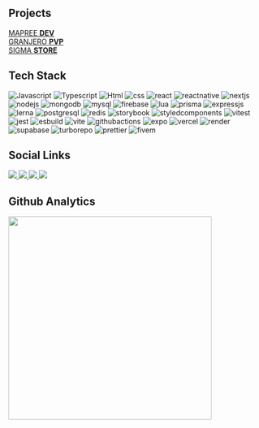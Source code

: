 ## Projects

[MAPREE **DEV**](https://mapree.dev)
</br>
[GRANJERO **PVP**](https://discord.gg/DPvmQZ8M96)
</br>
[SIGMA **STORE**](https://sigma.mapree.dev/)

## Tech Stack

![Javascript](https://img.shields.io/badge/-JavaScript-2d333b?style=for-the-badge&logo=javascript)
![Typescript](https://img.shields.io/badge/-Typescript-2d333b?style=for-the-badge&logo=typescript)
![Html](https://img.shields.io/badge/-HTML-2d333b?style=for-the-badge&logo=html5)
![css](https://img.shields.io/badge/-CSS-2d333b?style=for-the-badge&logo=css3)
![react](https://img.shields.io/badge/-React-2d333b?style=for-the-badge&logo=react)
![reactnative](https://img.shields.io/badge/-React&nbsp;Native-2d333b?style=for-the-badge&logo=react)
![nextjs](https://img.shields.io/badge/-NextJS-2d333b?style=for-the-badge&logo=next.js)
![nodejs](https://img.shields.io/badge/-NodeJS-2d333b?style=for-the-badge&logo=node.js)
![mongodb](https://img.shields.io/badge/-MongoDB-2d333b?style=for-the-badge&logo=mongodb)
![mysql](https://img.shields.io/badge/-MYSQL-2d333b?style=for-the-badge&logo=mysql)
![firebase](https://img.shields.io/badge/-Firebase-2d333b?style=for-the-badge&logo=firebase)
![lua](https://img.shields.io/badge/-Lua-2d333b?style=for-the-badge&logo=lua)
![prisma](https://img.shields.io/badge/-Prisma-2d333b?style=for-the-badge&logo=prisma)
![expressjs](https://img.shields.io/badge/-express.js-2d333b?style=for-the-badge&logo=express)
![lerna](https://img.shields.io/badge/-Lerna-2d333b?style=for-the-badge&logo=lerna)
![postgresql](https://img.shields.io/badge/-PostgreSQL-2d333b?style=for-the-badge&logo=postgresql)
![redis](https://img.shields.io/badge/-Redis-2d333b?style=for-the-badge&logo=redis)
![storybook](https://img.shields.io/badge/-Storybook-2d333b?style=for-the-badge&logo=storybook)
![styledcomponents](https://img.shields.io/badge/-Styled%20Components-2d333b?style=for-the-badge&logo=styled-components)
![vitest](https://img.shields.io/badge/-Vitest-2d333b?style=for-the-badge&logo=vitest)
![jest](https://img.shields.io/badge/-Jest-2d333b?style=for-the-badge&logo=jest)
![esbuild](https://img.shields.io/badge/-ESBuild-2d333b?style=for-the-badge&logo=esbuild)
![vite](https://img.shields.io/badge/-Vite-2d333b?style=for-the-badge&logo=vite)
![githubactions](https://img.shields.io/badge/-Github%20Actions-2d333b?style=for-the-badge&logo=github-actions)
![expo](https://img.shields.io/badge/-Expo-2d333b?style=for-the-badge&logo=expo)
![vercel](https://img.shields.io/badge/-Vercel-2d333b?style=for-the-badge&logo=vercel)
![render](https://img.shields.io/badge/-Render-2d333b?style=for-the-badge&logo=render)
![supabase](https://img.shields.io/badge/-Supabase-2d333b?style=for-the-badge&logo=supabase)
![turborepo](https://img.shields.io/badge/-TURBOREPO-2d333b?style=for-the-badge&logo=turborepo)
![prettier](https://img.shields.io/badge/-ESLINT-2d333b?style=for-the-badge&logo=eslint)
![fivem](https://img.shields.io/badge/-FIVEM-2d333b?style=for-the-badge&logo=fivem)

## Social Links

<p text-align="left" >
  <a href="https://www.linkedin.com/in/mapree/" target="_blank">
     <img src="https://img.shields.io/badge/-Linkedin-2d333b?style=for-the-badge&logo=linkedin"/>
  </a>
  <a href="https://discord.gg/AGmA5Gv" target="_blank">
     <img src="https://img.shields.io/badge/-Discord-2d333b?style=for-the-badge&logo=discord"/>
  </a>
  <a href="https://www.instagram.com/mapreedev/" target="_blank">
     <img src="https://img.shields.io/badge/-instagram-2d333b?style=for-the-badge&logo=instagram"/>
  </a>
  <a href="https://www.mapree.dev/cases" target="_blank">
     <img src="https://img.shields.io/badge/-portfolio-2d333b?style=for-the-badge"/>
  </a>
</p>

## Github Analytics
<p text-align="left" >
<img width="400em" src="https://github-readme-stats.vercel.app/api?username=mapreedev&show_icons=true&bg_color=2d333b&text_color=adbac7&hide_border=true"/>
</p>

